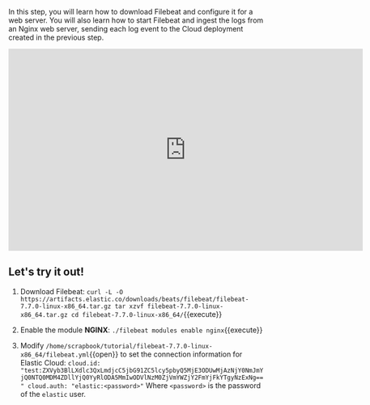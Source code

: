 In this step, you will learn how to download Filebeat and configure it for a web server. You will also learn how to start Filebeat and ingest the logs from an Nginx web server, sending each log event to the Cloud deployment created in the previous step.
<iframe style="width: 700px;height: 400px;" src="https://www.youtube.com/embed/a4_o9QetfWA" frameborder="0" allow="accelerometer; autoplay; encrypted-media; gyroscope; picture-in-picture" allowfullscreen></iframe>

## Let's try it out!

1. Download Filebeat:
`
curl -L -O https://artifacts.elastic.co/downloads/beats/filebeat/filebeat-7.7.0-linux-x86_64.tar.gz
tar xzvf filebeat-7.7.0-linux-x86_64.tar.gz
cd filebeat-7.7.0-linux-x86_64/
`{{execute}}

2. Enable the module **NGINX**:
`./filebeat modules enable nginx`{{execute}}

3. Modify `/home/scrapbook/tutorial/filebeat-7.7.0-linux-x86_64/filebeat.yml`{{open}} to set the connection information for Elastic Cloud:
`
cloud.id: "test:ZXVyb3BlLXdlc3QxLmdjcC5jbG91ZC5lcy5pbyQ5MjE3ODUwMjAzNjY0NmJmYjQ0NTQ0MDM4ZDllYjQ0YyRlODA5MmIwODVlNzM0ZjVmYWZjY2FmYjFkYTgyNzExNg=="
cloud.auth: "elastic:<password>"
`
Where `<password>` is the password of the `elastic` user.
